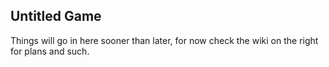 ## Untitled Game

Things will go in here sooner than later, for now check the wiki on the right for plans and such.
